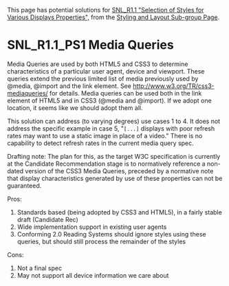 This page has potential solutions for [SNL\_R1.1 "Selection of Styles for Various Displays Properties",](StylingAndLayout#SNL_R1.1_Selection_of_Styles_for_Various_Displays_Properties.md) from the [Styling and Layout Sub-group Page](StylingAndLayout.md).

# SNL\_R1.1\_PS1 Media Queries #

Media Queries are used by both HTML5 and CSS3 to determine characteristics of a particular user agent, device and viewport. These queries extend the previous limited list of media previously used by @media, @import and the link element. See http://www.w3.org/TR/css3-mediaqueries/ for details. Media queries can be used both in the link element of HTML5 and in CSS3 (@media and @import). If we adopt one location, it seems like we should adopt them all.

This solution can address (to varying degrees) use cases 1 to 4. It does not address the specific example in case 5, "`[...]`  displays with poor refresh rates may want to use a static image in place of a video." There is no capability to detect refresh rates in the current media query spec.

Drafting note: The plan for this, as the target W3C specification is currently at the Candidate Recommendation stage is to normatively reference a non-dated version of the CSS3 Media Queries, preceded by a normative note that display characteristics generated by use of these properties can not be guaranteed.

Pros:
  1. Standards based (being adopted by CSS3 and HTML5), in a fairly stable draft (Candidate Rec)
  1. Wide implementation support in existing user agents
  1. Conforming 2.0 Reading Systems should ignore styles using these queries, but should still process the remainder of the styles

Cons:
  1. Not a final spec
  1. May not support all device information we care about